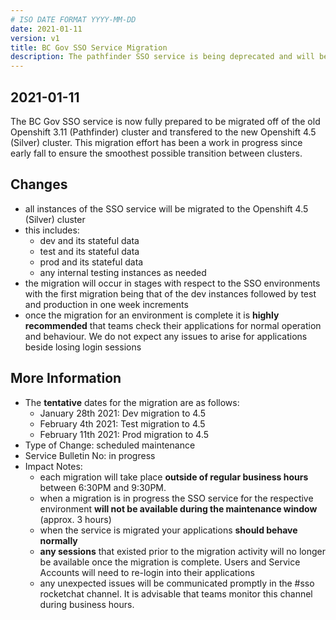 ```yaml
---
# ISO DATE FORMAT YYYY-MM-DD
date: 2021-01-11
version: v1
title: BC Gov SSO Service Migration
description: The pathfinder SSO service is being deprecated and will be migrated to Silver. 
---
```


## 2021-01-11

The BC Gov SSO service is now fully prepared to be migrated off of the old Openshift 3.11 (Pathfinder) cluster and transfered to the new Openshift 4.5 (Silver) cluster. This migration effort has been a work in progress since early fall to ensure the smoothest possible transition between clusters.  

## Changes

- all instances of the SSO service will be migrated to the Openshift 4.5 (Silver) cluster
- this includes:
  - dev and its stateful data
  - test and its stateful data
  - prod and its stateful data
  - any internal testing instances as needed
- the migration will occur in stages with respect to the SSO environments with the first migration being that of the dev instances followed by test and production in one week increments 
- once the migration for an environment is complete it is __highly recommended__ that teams check their applications for normal operation and behaviour. We do not expect any issues to arise for applications beside losing login sessions

## More Information
- The __tentative__ dates for the migration are as follows:
  - January 28th 2021: Dev migration to 4.5
  - February 4th 2021: Test migration to 4.5
  - February 11th 2021: Prod migration to 4.5
- Type of Change: scheduled maintenance
- Service Bulletin No: in progress
- Impact Notes:
  - each migration will take place __outside of regular business hours__ between 6:30PM and 9:30PM.
  - when a migration is in progress the SSO service for the respective environment __will not be available during the maintenance window__ (approx. 3 hours)
  - when the service is migrated your applications __should behave normally__
  - __any sessions__ that existed prior to the migration activity will no longer be available once the migration is complete. Users and Service Accounts will need to re-login into their applications
  - any unexpected issues will be communicated promptly in the #sso rocketchat channel. It is advisable that teams monitor this channel during business hours.
 
